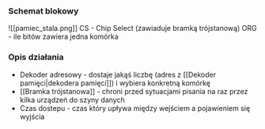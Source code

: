### Schemat blokowy
![[pamiec_stala.png]]
CS - Chip Select (zawiaduje bramką trójstanową)
ORG - ile bitów zawiera jedna komórka

### Opis działania
- Dekoder adresowy - dostaje jakąś liczbę (adres z [[Dekoder pamięci|dekodera pamięci]]) i wybiera konkretną komórkę
- [[Bramka trójstanowa]] - chroni przed sytuacjami pisania na raz przez kilka urządzeń do szyny danych
- Czas dostepu - czas który upływa między wejściem a pojawieniem się wyjścia
